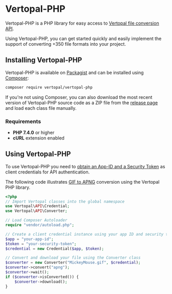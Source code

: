 # Vertopal-PHP

Vertopal-PHP is a PHP library for easy access to
[Vertopal file conversion API](https://www.vertopal.com/en/developer/api).

Using Vertopal-PHP, you can get started quickly and easily implement
the support of converting +350 file formats into your project.

## Installing Vertopal-PHP

Vertopal-PHP is available on
[Packagist](https://packagist.org/packages/vertopal/vertopal-php) and
can be installed using [Composer](https://getcomposer.org/):

```bash
composer require vertopal/vertopal-php
```

If you're not using Composer, you can also download the most recent version of
Vertopal-PHP source code as a ZIP file from the
[release page](https://github.com/vertopal/vertopal-php/releases/latest)
and load each class file manually.

### Requirements

- **PHP 7.4.0** or higher
- **cURL** extension enabled

## Using Vertopal-PHP

To use Vertopal-PHP you need to
[obtain an App-ID and a Security Token](http://www.vertopal.com/en/account/api/app/new)
as client credentials for API authentication.

The following code illustrates
[GIF to APNG](https://www.vertopal.com/en/convert/gif-to-apng) conversion using
the Vertopal PHP library.

```php
<?php
// Import Vertopal classes into the global namespace
use Vertopal\API\Credential;
use Vertopal\API\Converter;

// Load Composer Autoloader
require "vendor/autoload.php";

// Create a client credential instance using your app ID and security token
$app = "your-app-id";
$token = "your-security-token";
$credential = new Credential($app, $token);

// Convert and download your file using the Converter class
$converter = new Converter("MickeyMouse.gif", $credential);
$converter->convert("apng");
$converter->wait();
if ($converter->isConverted()) {
    $converter->download();
}
```
